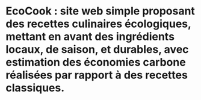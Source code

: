 # EcoCook : site web simple proposant des recettes culinaires écologiques, mettant en avant des ingrédients locaux, de saison, et durables, avec estimation des économies carbone réalisées par rapport à des recettes classiques.


